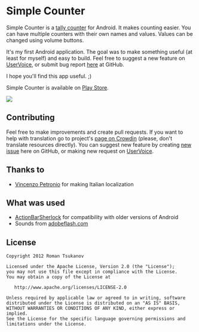 # Simple Counter

Simple Counter is a [tally counter](http://en.wikipedia.org/wiki/Tally_counter) for Android.
It makes counting easier. You can have multiple counters with their own names and values.
Values can be changed using volume buttons.

It's my first Android application. The goal was to make something useful (at least for myself)
and easy to build. Feel free to suggest a new feature on [UserVoice](https://counter.uservoice.com/),
or submit bug report [here](https://github.com/Tsukanov/Simple-Counter/issues) at GitHub.

I hope you'll find this app useful. ;)

Simple Counter is available on [Play Store](https://play.google.com/store/apps/details?id=me.tsukanov.counter).

![](http://i.imgur.com/6pUY9.png)

## Contributing
Feel free to make improvements and create pull requests. If you want to help with translation go to project's
[page on Crowdin](http://crowdin.net/project/simple-counter) (please, don't translate resources directly).
You can suggest new feature by creating [new issue](https://github.com/Tsukanov/Simple-Counter/issues/new) here on GitHub,
or making new request on [UserVoice](https://counter.uservoice.com/).

## Thanks to
* [Vincenzo Petronio](https://plus.google.com/116467112276686980985/) for making Italian localization

## What was used
* [ActionBarSherlock](http://actionbarsherlock.com/) for compatibility with older versions of Android
* Sounds from [adobeflash.com](http://www.adobeflash.com/download/sounds/clicks/)

## License
    Copyright 2012 Roman Tsukanov

    Licensed under the Apache License, Version 2.0 (the "License");
    you may not use this file except in compliance with the License.
    You may obtain a copy of the License at

       http://www.apache.org/licenses/LICENSE-2.0

    Unless required by applicable law or agreed to in writing, software
    distributed under the License is distributed on an "AS IS" BASIS,
    WITHOUT WARRANTIES OR CONDITIONS OF ANY KIND, either express or implied.
    See the License for the specific language governing permissions and
    limitations under the License.